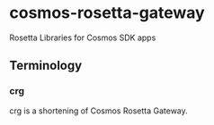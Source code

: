 # cosmos-rosetta-gateway
Rosetta Libraries for Cosmos SDK apps

## Terminology
### crg
crg is a shortening of Cosmos Rosetta Gateway.
